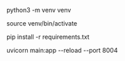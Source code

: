 python3 -m venv venv

source venv/bin/activate

pip install -r requirements.txt

uvicorn main:app --reload --port 8004